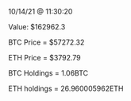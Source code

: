 10/14/21 @ 11:30:20 



Value: $162962.3



BTC Price = $57272.32

 ETH Price = $3792.79


BTC Holdings = 1.06BTC

 ETH holdings = 26.960005962ETH 

